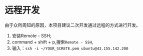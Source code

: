 # 远程开发

由于众所周知的原因，本项目建议二次开发通过远程的方式进行开发。
1. 安装Remote - SSH;
2. command + shift + p,搜索`Remote - SSH`,
3. 输入：`ssh -i ~/YOUR_SCRETE.pem ubuntu@43.155.142.200`